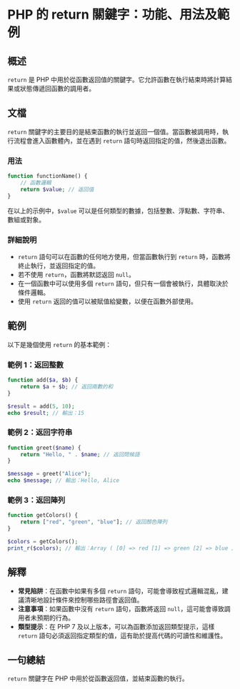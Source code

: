 <!--
Meta Description: # PHP 的 return 關鍵字：功能、用法及範例 ## 概述 `return` 是 PHP 中用於從函數返回值的關鍵字。它允許函數在執行結束時將計算結果或狀態傳遞回函數的調用者。 ## 文檔 `return` 關鍵字的主要目的是結束函數的執行並返回一個值。當函數被調用時，執行流程會進入函數體內...
Meta Keywords: return, php, function, value, null
-->

# PHP 的 return 關鍵字：功能、用法及範例

## 概述
`return` 是 PHP 中用於從函數返回值的關鍵字。它允許函數在執行結束時將計算結果或狀態傳遞回函數的調用者。

## 文檔
`return` 關鍵字的主要目的是結束函數的執行並返回一個值。當函數被調用時，執行流程會進入函數體內，並在遇到 `return` 語句時返回指定的值，然後退出函數。

### 用法
```php
function functionName() {
    // 函數邏輯
    return $value; // 返回值
}
```
在以上的示例中，`$value` 可以是任何類型的數據，包括整數、浮點數、字符串、數組或對象。

### 詳細說明
- `return` 語句可以在函數的任何地方使用，但當函數執行到 `return` 時，函數將終止執行，並返回指定的值。
- 若不使用 `return`，函數將默認返回 `null`。
- 在一個函數中可以使用多個 `return` 語句，但只有一個會被執行，具體取決於條件邏輯。
- 使用 `return` 返回的值可以被賦值給變數，以便在函數外部使用。

## 範例
以下是幾個使用 `return` 的基本範例：

### 範例 1：返回整數
```php
function add($a, $b) {
    return $a + $b; // 返回兩數的和
}

$result = add(5, 10);
echo $result; // 輸出：15
```

### 範例 2：返回字符串
```php
function greet($name) {
    return "Hello, " . $name; // 返回問候語
}

$message = greet("Alice");
echo $message; // 輸出：Hello, Alice
```

### 範例 3：返回陣列
```php
function getColors() {
    return ["red", "green", "blue"]; // 返回顏色陣列
}

$colors = getColors();
print_r($colors); // 輸出：Array ( [0] => red [1] => green [2] => blue )
```

## 解釋
- **常見陷阱**：在函數中如果有多個 `return` 語句，可能會導致程式邏輯混亂，建議清晰地設計條件來控制哪些路徑會返回值。
- **注意事項**：如果函數中沒有 `return` 語句，函數將返回 `null`，這可能會導致調用者未預期的行為。
- **類型提示**：在 PHP 7 及以上版本，可以為函數添加返回類型提示，這樣 `return` 語句必須返回指定類型的值，這有助於提高代碼的可讀性和維護性。

## 一句總結
`return` 關鍵字在 PHP 中用於從函數返回值，並結束函數的執行。